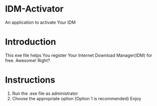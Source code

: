 # IDM-Activator
An application to activate Your IDM


# Introduction
This exe file helps You register Your Internet Download Manager(IDM) for free.
Awesome! Right?

# Instructions
1. Run the .exe file as administrator
2. Choose the appropriate option (Option 1 is recommended)
   Enjoy
